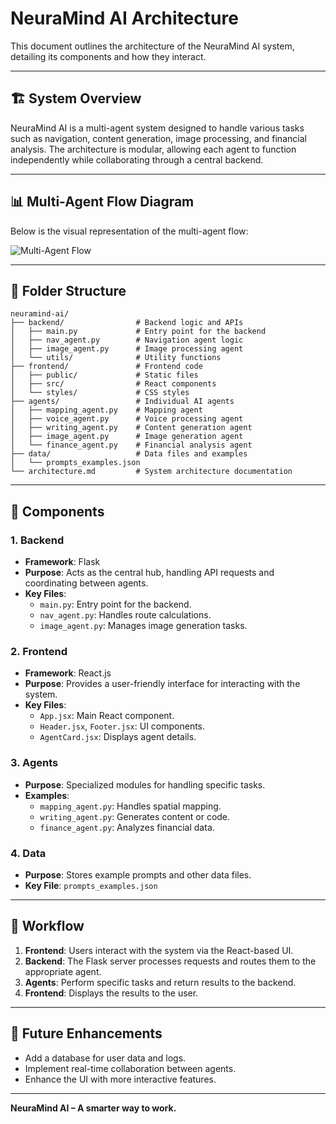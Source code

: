 # NeuraMind AI Architecture

This document outlines the architecture of the NeuraMind AI system, detailing its components and how they interact.

---

## 🏗️ System Overview

NeuraMind AI is a multi-agent system designed to handle various tasks such as navigation, content generation, image processing, and financial analysis. The architecture is modular, allowing each agent to function independently while collaborating through a central backend.

---

## 📊 Multi-Agent Flow Diagram

Below is the visual representation of the multi-agent flow:

![Multi-Agent Flow](./architecture/multi_agent_flow.png)

---

## 📂 Folder Structure

```
neuramind-ai/
├── backend/                # Backend logic and APIs
│   ├── main.py             # Entry point for the backend
│   ├── nav_agent.py        # Navigation agent logic
│   ├── image_agent.py      # Image processing agent
│   └── utils/              # Utility functions
├── frontend/               # Frontend code
│   ├── public/             # Static files
│   ├── src/                # React components
│   └── styles/             # CSS styles
├── agents/                 # Individual AI agents
│   ├── mapping_agent.py    # Mapping agent
│   ├── voice_agent.py      # Voice processing agent
│   ├── writing_agent.py    # Content generation agent
│   ├── image_agent.py      # Image generation agent
│   └── finance_agent.py    # Financial analysis agent
├── data/                   # Data files and examples
│   └── prompts_examples.json
└── architecture.md         # System architecture documentation
```

---

## 🧩 Components

### 1. **Backend**
- **Framework**: Flask
- **Purpose**: Acts as the central hub, handling API requests and coordinating between agents.
- **Key Files**:
  - `main.py`: Entry point for the backend.
  - `nav_agent.py`: Handles route calculations.
  - `image_agent.py`: Manages image generation tasks.

### 2. **Frontend**
- **Framework**: React.js
- **Purpose**: Provides a user-friendly interface for interacting with the system.
- **Key Files**:
  - `App.jsx`: Main React component.
  - `Header.jsx`, `Footer.jsx`: UI components.
  - `AgentCard.jsx`: Displays agent details.

### 3. **Agents**
- **Purpose**: Specialized modules for handling specific tasks.
- **Examples**:
  - `mapping_agent.py`: Handles spatial mapping.
  - `writing_agent.py`: Generates content or code.
  - `finance_agent.py`: Analyzes financial data.

### 4. **Data**
- **Purpose**: Stores example prompts and other data files.
- **Key File**: `prompts_examples.json`

---

## 🔄 Workflow

1. **Frontend**: Users interact with the system via the React-based UI.
2. **Backend**: The Flask server processes requests and routes them to the appropriate agent.
3. **Agents**: Perform specific tasks and return results to the backend.
4. **Frontend**: Displays the results to the user.

---

## 🚀 Future Enhancements

- Add a database for user data and logs.
- Implement real-time collaboration between agents.
- Enhance the UI with more interactive features.

---

**NeuraMind AI – A smarter way to work.**
